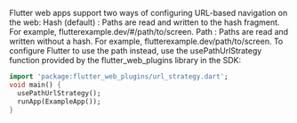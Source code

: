 Flutter web apps support two ways of configuring
URL-based navigation on the web:
Hash (default)
: Paths are read and written to the hash fragment.
For example, flutterexample.dev/#/path/to/screen.
Path
:  Paths are read and written without a hash. For example,
flutterexample.dev/path/to/screen.
To configure Flutter to use the path instead, use the
usePathUrlStrategy function provided by the flutter_web_plugins library
in the SDK:
```dart
import 'package:flutter_web_plugins/url_strategy.dart';
void main() {
  usePathUrlStrategy();
  runApp(ExampleApp());
}
```
